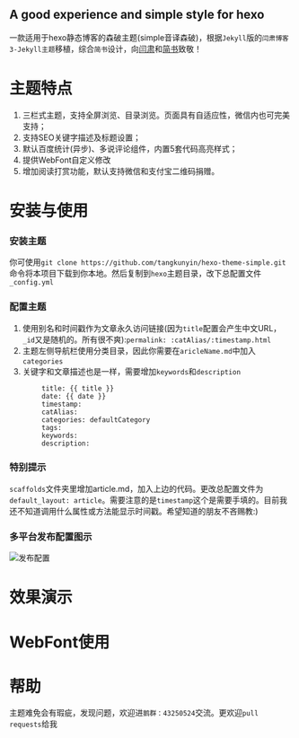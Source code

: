 ## A good experience  and simple style for hexo

一款适用于hexo静态博客的森破主题(simple音译森破)，根据`Jekyll`版的`闫肃博客3-Jekyll主题`移植，综合`简书`设计，向[闫肃](http://yansu.org/)和[简书](http://www.jianshu.com)致敬！

# 主题特点

1. 三栏式主题，支持全屏浏览、目录浏览。页面具有自适应性，微信内也可完美支持；
2. 支持SEO关键字描述及标题设置；
3. 默认百度统计(异步)、多说评论组件，内置5套代码高亮样式；
4. 提供WebFont自定义修改
5. 增加阅读打赏功能，默认支持微信和支付宝二维码捐赠。

# 安装与使用

### 安装主题

你可使用`git clone https://github.com/tangkunyin/hexo-theme-simple.git`命令将本项目下载到你本地。然后复制到`hexo`主题目录，改下总配置文件`_config.yml`

### 配置主题

1. 使用别名和时间戳作为文章永久访问链接(因为`title`配置会产生中文URL，`_id`又是随机的。所有很不爽):`permalink: :catAlias/:timestamp.html`
2. 主题左侧导航栏使用分类目录，因此你需要在`aricleName.md`中加入`categories`
3. 关键字和文章描述也是一样，需要增加`keywords`和`description`

```
		title: {{ title }}
		date: {{ date }}
		timestamp: 
		catAlias:
		categories: defaultCategory
		tags:
		keywords:
		description:
```
### 特别提示

`scaffolds`文件夹里增加article.md，加入上边的代码。更改总配置文件为`default_layout: article`。需要注意的是`timestamp`这个是需要手填的。目前我还不知道调用什么属性或方法能显示时间戳。希望知道的朋友不吝赐教:)

### 多平台发布配置图示

![发布配置](http://i11.tietuku.com/ac416783141af114.png)


# 效果演示


# WebFont使用


# 帮助

主题难免会有瑕疵，发现问题，欢迎进`鹅群：43250524`交流。更欢迎`pull requests`给我
